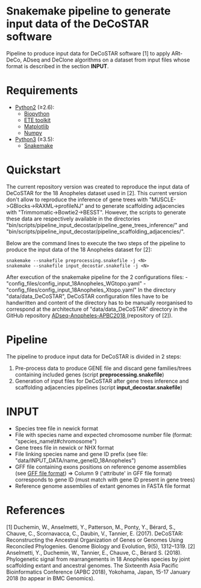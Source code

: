 Snakemake pipeline to generate input data of the DeCoSTAR software
=====

Pipeline to produce input data for DeCoSTAR software [1] to apply ARt-DeCo, ADseq and DeClone algorithms on a dataset from input files whose format is described in the section **INPUT**.



# Requirements
* [Python2](https://www.python.org/.) (≥2.6):
	* [Biopython](http://biopython.org/) 
	* [ETE toolkit](http://etetoolkit.org/)
	* [Matplotlib](https://matplotlib.org/)
	* [Numpy](http://www.numpy.org/)
* [Python3](https://www.python.org/.) (≥3.5):
	* [Snakemake](http://snakemake.readthedocs.io/en/stable/)



# Quickstart
The current repository version was created to reproduce the input data of DeCoSTAR for the 18 Anopheles dataset used in [2].
This current version don't allow to reproduce the inference of gene trees with "MUSCLE->GBlocks->RAXML->profileNJ" and to generate scaffolding adjacencies with "Trimmomatic->Bowtie2->BESST". However, the scripts to generate these data are respectively available in the directories "bin/scripts/pipeline_input_decostar/pipeline_gene_trees_inference/" and "bin/scripts/pipeline_input_decostar/pipeline_scaffolding_adjacencies/".

Below are the command lines to execute the two steps of the pipeline to produce the input data of the 18 Anopheles dataset for [2]: 

```
snakemake --snakefile preprocessing.snakefile -j <N>
snakemake --snakefile input_decostar.snakefile -j <N>
```

After execution of the snakemake pipeline for the 2 configurations files:
	- "config_files/config_input_18Anopheles_WGtopo.yaml"
	- "config_files/config_input_18Anopheles_Xtopo.yaml"
In the directory "data/data_DeCoSTAR", DeCoSTAR configuration files have to be handwritten and content of the directory has to be manually reorganised to correspond at the architecture of "data/data_DeCoSTAR" directory in the GitHub repository [ADseq-Anopheles-APBC2018
](https://github.com/YoannAnselmetti/ADseq-Anopheles-APBC2018) (repository of [2]).



# Pipeline
The pipeline to produce input data for DeCoSTAR is divided in 2 steps:
1. Pre-process data to produce GENE file and discard gene families/trees containing included genes (script **preprocessing.snakefile**)
2. Generation of input files for DeCoSTAR after gene trees inference and scaffolding adjacencies pipelines (script **input_decostar.snakefile**)



# INPUT
* Species tree file in newick format
* File with species name and expected chromosome number file (format: "species_name\t#chromosome")
* Gene trees file in newick or NHX format
* File linking species name and gene ID prefix (see file: "data/INPUT_DATA/name_geneID_18Anopheles")
* GFF file containing exons positions on reference genome assemblies (see [GFF file format](https://www.ensembl.org/info/website/upload/gff.html))
	=> Column 9 ('attribute' in GFF file format) corresponds to gene ID (must match with gene ID present in gene trees)
* Reference genome assemblies of extant genomes in FASTA file format



# References
[1] Duchemin, W., Anselmetti, Y., Patterson, M., Ponty, Y., Bérard, S., Chauve, C., Scornavacca, C., Daubin, V., Tannier, E. (2017). DeCoSTAR: Reconstructing the Ancestral Organization of Genes or Genomes Using Reconciled Phylogenies. Genome Biology and Evolution, 9(5), 1312–1319.
[2] Anselmetti, Y., Duchemin, W., Tannier, E., Chauve, C., Bérard S. (2018). Phylogenetic signal from rearrangements in 18 Anopheles species by joint scaffolding extant and ancestral genomes. The Sixteenth Asia Pacific Bioinformatics Conference (APBC 2018), Yokohama, Japan, 15-17 January 2018 (to appear in BMC Genomics).